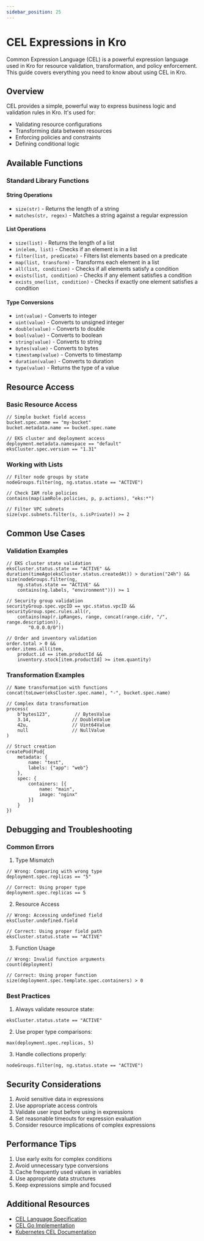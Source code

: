 ```yaml
---
sidebar_position: 25
---
```


# CEL Expressions in Kro

Common Expression Language (CEL) is a powerful expression language used in Kro for resource validation, transformation, and policy enforcement. This guide covers everything you need to know about using CEL in Kro.

## Overview

CEL provides a simple, powerful way to express business logic and validation rules in Kro. It's used for:
- Validating resource configurations
- Transforming data between resources
- Enforcing policies and constraints
- Defining conditional logic

## Available Functions

### Standard Library Functions

#### String Operations
- `size(str)` - Returns the length of a string
- `matches(str, regex)` - Matches a string against a regular expression

#### List Operations
- `size(list)` - Returns the length of a list
- `in(elem, list)` - Checks if an element is in a list
- `filter(list, predicate)` - Filters list elements based on a predicate
- `map(list, transform)` - Transforms each element in a list
- `all(list, condition)` - Checks if all elements satisfy a condition
- `exists(list, condition)` - Checks if any element satisfies a condition
- `exists_one(list, condition)` - Checks if exactly one element satisfies a condition

#### Type Conversions
- `int(value)` - Converts to integer
- `uint(value)` - Converts to unsigned integer
- `double(value)` - Converts to double
- `bool(value)` - Converts to boolean
- `string(value)` - Converts to string
- `bytes(value)` - Converts to bytes
- `timestamp(value)` - Converts to timestamp
- `duration(value)` - Converts to duration
- `type(value)` - Returns the type of a value

## Resource Access

### Basic Resource Access
```cel
// Simple bucket field access
bucket.spec.name == "my-bucket"
bucket.metadata.name == bucket.spec.name

// EKS cluster and deployment access
deployment.metadata.namespace == "default"
eksCluster.spec.version == "1.31"
```

### Working with Lists
```cel
// Filter node groups by state
nodeGroups.filter(ng, ng.status.state == "ACTIVE")

// Check IAM role policies
contains(map(iamRole.policies, p, p.actions), "eks:*")

// Filter VPC subnets
size(vpc.subnets.filter(s, s.isPrivate)) >= 2
```

## Common Use Cases

### Validation Examples
```cel
// EKS cluster state validation
eksCluster.status.state == "ACTIVE" && 
duration(timeAgo(eksCluster.status.createdAt)) > duration("24h") && 
size(nodeGroups.filter(ng,
    ng.status.state == "ACTIVE" &&
    contains(ng.labels, "environment"))) >= 1

// Security group validation
securityGroup.spec.vpcID == vpc.status.vpcID && 
securityGroup.spec.rules.all(r, 
    contains(map(r.ipRanges, range, concat(range.cidr, "/", range.description)), 
        "0.0.0.0/0"))

// Order and inventory validation
order.total > 0 && 
order.items.all(item,
    product.id == item.productId && 
    inventory.stock[item.productId] >= item.quantity)
```

### Transformation Examples
```cel
// Name transformation with functions
concat(toLower(eksCluster.spec.name), "-", bucket.spec.name)

// Complex data transformation
process(
    b"bytes123",         // BytesValue
    3.14,               // DoubleValue
    42u,                // Uint64Value
    null                // NullValue
)

// Struct creation
createPod(Pod{
    metadata: {
        name: "test", 
        labels: {"app": "web"}
    }, 
    spec: {
        containers: [{
            name: "main", 
            image: "nginx"
        }]
    }
})
```

## Debugging and Troubleshooting

### Common Errors

1. Type Mismatch
```cel
// Wrong: Comparing with wrong type
deployment.spec.replicas == "5"

// Correct: Using proper type
deployment.spec.replicas == 5
```

2. Resource Access
```cel
// Wrong: Accessing undefined field
eksCluster.undefined.field

// Correct: Using proper field path
eksCluster.status.state == "ACTIVE"
```

3. Function Usage
```cel
// Wrong: Invalid function arguments
count(deployment)

// Correct: Using proper function
size(deployment.spec.template.spec.containers) > 0
```

### Best Practices

1. Always validate resource state:
```cel
eksCluster.status.state == "ACTIVE"
```

2. Use proper type comparisons:
```cel
max(deployment.spec.replicas, 5)
```

3. Handle collections properly:
```cel
nodeGroups.filter(ng, ng.status.state == "ACTIVE")
```

## Security Considerations

1. Avoid sensitive data in expressions
2. Use appropriate access controls
3. Validate user input before using in expressions
4. Set reasonable timeouts for expression evaluation
5. Consider resource implications of complex expressions

## Performance Tips

1. Use early exits for complex conditions
2. Avoid unnecessary type conversions
3. Cache frequently used values in variables
4. Use appropriate data structures
5. Keep expressions simple and focused

## Additional Resources

- [CEL Language Specification](https://github.com/google/cel-spec)
- [CEL Go Implementation](https://github.com/google/cel-go)
- [Kubernetes CEL Documentation](https://kubernetes.io/docs/reference/using-api/cel/) 